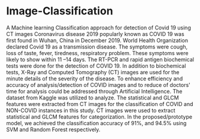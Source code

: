 # Image-Classification
A Machine learning Classification approach for detection of Covid 19 using CT images
Coronavirus disease 2019 popularly known as COVID 19 was first found in Wuhan, China in December 2019. World Health Organization declared Covid 19 as a transmission disease. The symptoms were cough, loss of taste, fever, tiredness, respiratory problem. These symptoms were likely to show within 11 –14 days. The RT-PCR and rapid antigen biochemical tests were done for the detection of COVID 19. In addition to biochemical tests, X-Ray and Computed Tomography (CT) images are used for the minute details of the severity of the disease. To enhance efficiency and accuracy of analysis/detection of COVID images and to reduce of doctors' time for analysis could be addressed through Artificial Intelligence. The dataset from Kaggle was utilized to analyze. The statistical and GLCM features were extracted from CT images for the classification of COVID and NON-COVID instances in this study. CT images were used to extract statistical and GLCM features for categorization. In the proposed/prototype model, we achieved the classification accuracy of 91%, and 94.5% using SVM and Random Forest respectively.
